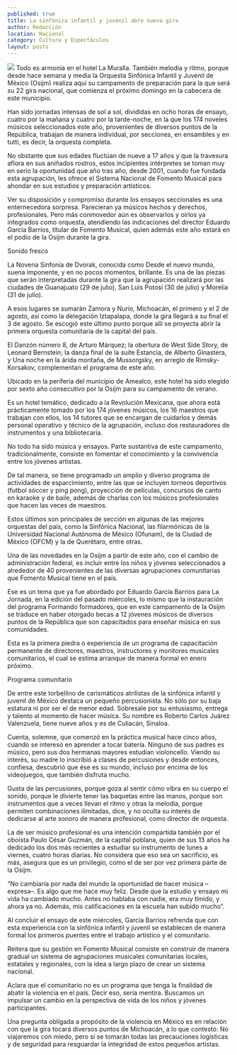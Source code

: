```yaml
---
published: true
title: La sinfónica infantil y juvenil abre nueva gira
author: Redacción
location: Nacional
category: Cultura y Espectáculos
layout: posts
---
```


![](http://i.imgur.com/jWXldmXm.jpg)
Todo es armonía en el hotel La Muralla. También melodía y ritmo, porque desde hace semana y media la Orquesta Sinfónica Infantil y Juvenil de México (Osijm) realiza aquí su campamento de preparación para la que será su 22 gira nacional, que comienza el próximo domingo en la cabecera de este municipio.

Han sido jornadas intensas de sol a sol, divididas en ocho horas de ensayo, cuatro por la mañana y cuatro por la tarde-noche, en la que los 174 noveles músicos seleccionados este año, provenientes de diversos puntos de la República, trabajan de manera individual, por secciones, en ensambles y en tutti, es decir, la orquesta completa.

No obstante que sus edades fluctúan de nueve a 17 años y que la travesura aflora en sus aniñados rostros, estos incipientes intérpretes se toman muy en serio la oportunidad que año tras año, desde 2001, cuando fue fundada esta agrupación, les ofrece el Sistema Nacional de Fomento Musical para ahondar en sus estudios y preparación artísticos.

Ver su disposición y compromiso durante los ensayos seccionales es una enternecedora sorpresa. Parecieran ya músicos hechos y derechos, profesionales. Pero más conmovedor aún es observarlos y oírlos ya integrados como orquesta, atendiendo las indicaciones del director Eduardo García Barrios, titular de Fomento Musical, quien además este año estará en el podio de la Osijm durante la gira.

Sonido fresco

La Novena Sinfonía de Dvorak, conocida como Desde el nuevo mundo, suena imponente, y en no pocos momentos, brillante. Es una de las piezas que serán interpretadas durante la gira que la agrupación realizará por las ciudades de Guanajuato (29 de julio), San Luis Potosí (30 de julio) y Morelia (31 de julio).

A esos lugares se sumarán Zamora y Nurío, Michoacán, el primero y el 2 de agosto, así como la delegación Iztapalapa, donde la gira llegará a su final el 3 de agosto. Se escogió este último punto porque allí se proyecta abrir la primera orquesta comunitaria de la capital del país.

El Danzón número 8, de Arturo Márquez; la obertura de West Side Story, de Leonard Bernstein; la danza final de la suite Estancia, de Alberto Ginastera, y Una noche en la árida montaña, de Mussorgsky, en arreglo de Rimsky-Korsakov, complementan el programa de este año.

Ubicado en la periferia del municipio de Amealco, este hotel ha sido elegido por sexto año consecutivo por la Osijm para su campamento de verano.

Es un hotel temático, dedicado a la Revolución Mexicana, que ahora está prácticamente tomado por los 174 jóvenes músicos, los 16 maestros que trabajan con ellos, los 14 tutores que se encargan de cuidarlos y demás personal operativo y técnico de la agrupación, incluso dos restauradores de instrumentos y una bibliotecaria.

No todo ha sido música y ensayos. Parte sustantiva de este campamento, tradicionalmente, consiste en fomentar el conocimiento y la convivencia entre los jóvenes artistas.

De tal manera, se tiene programado un amplio y diverso programa de actividades de esparcimiento, entre las que se incluyen torneos deportivos (futbol sóccer y ping pong), proyección de películas, concursos de canto en karaoke y de baile, además de charlas con los músicos profesionales que hacen las veces de maestros.

Estos últimos son principales de sección en algunas de las mejores orquestas del país, como la Sinfónica Nacional, las filarmónicas de la Universidad Nacional Autónoma de México (Ofunam), de la Ciudad de México (OFCM) y la de Querétaro, entre otras.

Una de las novedades en la Osijm a partir de este año, con el cambio de administración federal, es incluir entre los niños y jóvenes seleccionados a alrededor de 40 provenientes de las diversas agrupaciones comunitarias que Fomento Musical tiene en el país.

Ese es un tema que ya fue abordado por Eduardo García Barrios para La Jornada, en la edición del pasado miércoles, lo mismo que la instauración del programa Formando formadores, que en este campamento de la Osijm se traduce en haber otorgado becas a 12 jóvenes músicos de diversos puntos de la República que son capacitados para enseñar música en sus comunidades.

Esta es la primera piedra o experiencia de un programa de capacitación permanente de directores, maestros, instructores y monitores musicales comunitarios, el cual se estima arranque de manera formal en enero próximo.

Programa comunitario

De entre este torbellino de carismáticos atrilistas de la sinfónica infantil y juvenil de México destaca un pequeño percusionista. No sólo por su baja estatura ni por ser el de menor edad. Sobresale por su entusiasmo, entrega y talento al momento de hacer música. Su nombre es Roberto Carlos Juárez Valenzuela, tiene nueve años y es de Culiacán, Sinaloa.

Cuenta, solemne, que comenzó en la práctica musical hace cinco años, cuando se interesó en aprender a tocar batería. Ninguno de sus padres es músico, pero sus dos hermanas mayores estudian violoncello. Viendo su interés, su madre lo inscribió a clases de percusiones y desde entonces, confiesa, descubrió que ése es su mundo, incluso por encima de los videojuegos, que también disfruta mucho.

Gusta de las percusiones, porque goza al sentir cómo vibra en su cuerpo el sonido, porque le divierte tener las baquetas entre las manos, porque son instrumentos que a veces llevan el ritmo y otras la melodía, porque permiten combinaciones ilimitadas, dice, y no oculta su interés de dedicarse al arte sonoro de manera profesional, como director de orquesta.

La de ser músico profesional es una intención compartida también por el oboísta Paulo César Guzmán, de la capital poblana, quien de sus 13 años ha dedicado los dos más recientes a estudiar su instrumento de lunes a viernes, cuatro horas diarias. No considera que eso sea un sacrificio, es más, asegura que es un privilegio, como el de ser por vez primera parte de la Osijm.

“No cambiaría por nada del mundo la oportunidad de hacer música –expresa–. Es algo que me hace muy feliz. Desde que la estudio y ensayo mi vida ha cambiado mucho. Antes no hablaba con nadie, era muy tímido, y ahora ya no. Además, mis calificaciones en la escuela han subido mucho”.

Al concluir el ensayo de este miércoles, García Barrios refrenda que con esta experiencia con la sinfónica infantil y juvenil se establecen de manera formal los primeros puentes entre el trabajo artístico y el comunitario.

Reitera que su gestión en Fomento Musical consiste en construir de manera gradual un sistema de agrupaciones musicales comunitarias locales, estatales y regionales, con la idea a largo plazo de crear un sistema nacional.

Aclara que el comunitario no es un programa que tenga la finalidad de abatir la violencia en el país. Decir eso, sería mentira. Buscamos un impulsar un cambio en la perspectiva de vida de los niños y jóvenes participantes.

Una pregunta obligada a propósito de la violencia en México es en relación con que la gira tocará diversos puntos de Michoacán, a lo que contestó: No viajaremos con miedo, pero sí se tomarán todas las precauciones logísticas y de seguridad para resguardar la integridad de estos pequeños artistas.
